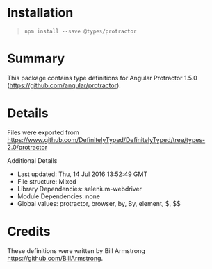 # Installation
> `npm install --save @types/protractor`

# Summary
This package contains type definitions for Angular Protractor 1.5.0 (https://github.com/angular/protractor).

# Details
Files were exported from https://www.github.com/DefinitelyTyped/DefinitelyTyped/tree/types-2.0/protractor

Additional Details
 * Last updated: Thu, 14 Jul 2016 13:52:49 GMT
 * File structure: Mixed
 * Library Dependencies: selenium-webdriver
 * Module Dependencies: none
 * Global values: protractor, browser, by, By, element, $, $$

# Credits
These definitions were written by Bill Armstrong <https://github.com/BillArmstrong>.
